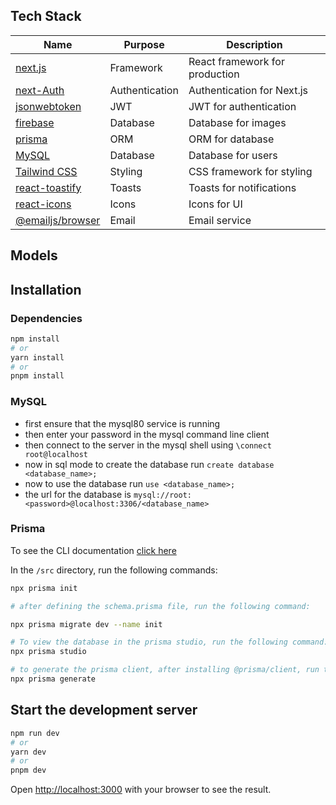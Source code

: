 ## Tech Stack

| Name                                                                    | Purpose        | Description                    |
| ----------------------------------------------------------------------- | -------------- | ------------------------------ |
| [next.js](https://nextjs.org/)                                          | Framework      | React framework for production |
| [next-Auth](https://next-auth.js.org/)                                  | Authentication | Authentication for Next.js     |
| [jsonwebtoken](https://www.npmjs.com/package/jsonwebtoken)              | JWT            | JWT for authentication         |
| [firebase](https://firebase.google.com/)                                | Database       | Database for images            |
| [prisma](https://www.prisma.io/)                                        | ORM            | ORM for database               |
| [MySQL](https://www.mysql.com/)                                         | Database       | Database for users             |
| [Tailwind CSS](https://tailwindcss.com/)                                | Styling        | CSS framework for styling      |
| [react-toastify](https://fkhadra.github.io/react-toastify/introduction) | Toasts         | Toasts for notifications       |
| [react-icons](https://react-icons.github.io/react-icons/)               | Icons          | Icons for UI                   |
| [@emailjs/browser](https://www.emailjs.com/)                            | Email          | Email service                  |

## Models

## Installation

### Dependencies

```bash
npm install
# or
yarn install
# or
pnpm install
```

### MySQL

- first ensure that the mysql80 service is running
- then enter your password in the mysql command line client
- then connect to the server in the mysql shell using `\connect root@localhost`
- now in sql mode to create the database run `create database <database_name>;`
- now to use the database run `use <database_name>;`
- the url for the database is `mysql://root:<password>@localhost:3306/<database_name>`

### Prisma

To see the CLI documentation [click here](https://www.prisma.io/docs/concepts/components/prisma-cli/commands#prisma-migrate-dev)

In the `/src` directory, run the following commands:

```bash
npx prisma init

# after defining the schema.prisma file, run the following command:

npx prisma migrate dev --name init

# To view the database in the prisma studio, run the following command:
npx prisma studio

# to generate the prisma client, after installing @prisma/client, run the following command:
npx prisma generate
```

## Start the development server

```bash
npm run dev
# or
yarn dev
# or
pnpm dev
```

Open [http://localhost:3000](http://localhost:3000) with your browser to see the result.
